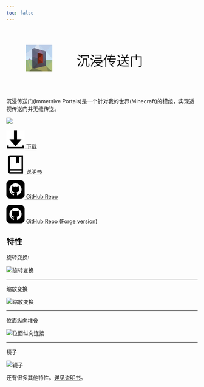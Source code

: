 ```yaml
---
toc: false
---
```


<div style="font-size:2.5em;display:flex;align-items:center;"><figure><img src="/images/immptl.png" style="width:2em;height:2em;margin:0.3em;margin-right:0.7em"></figure>     沉浸传送门</div>

沉浸传送门(Immersive Portals)是一个针对我的世界(Minecraft)的模组，实现透视传送门并无缝传送。

![](https://i.loli.net/2021/09/30/chHMG45dsnZNqep.png)



[![](/images/download.svg) 下载](./Download.html)

[![](/images/wiki.svg) 说明书](./wiki/)

[![](/images/github.svg) GitHub Repo](https://github.com/iPortalTeam/ImmersivePortalsMod)

[![](/images/github.svg) GitHub Repo (Forge version)](https://github.com/qouteall/ImmersivePortalsMod)



## 特性

旋转变换:

![旋转变换](https://s2.loli.net/2022/04/06/oLOAb38Qe1CNXiS.png)

---

缩放变换

![缩放变换](https://i.loli.net/2021/05/12/EHldX9er2OqGULj.png)

---

位面纵向堆叠

![位面纵向连接](https://i.loli.net/2021/05/12/59hx6vYgPqtVUuM.png)

---

镜子

![镜子](https://i.loli.net/2021/05/12/fHrWgLM1wEpv2dQ.png)

还有很多其他特性。[详见说明书](./wiki/)。

